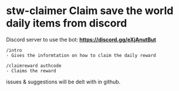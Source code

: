 # stw-claimer **Claim save the world daily items from discord**

Discord server to use the bot: **https://discord.gg/eXjAnutBut**
```
/intro 
- Gives the informtation on how to claim the daily reward

/claimreward authcode
- Claims the reward
```

issues & suggestions will be delt with in github.
